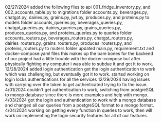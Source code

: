 02/27/2024
added the following files to api
001_fridge_inventory.py, and 002_accounts_table.py to migrations folder
accounts.py, beverages.py, chatgpt.py, dairies.py, grains.py, jwt.py, produces.py, and proteins.py to models folder
accounts_queries.py, beverages_queries.py, chatgpt_queries.py, dairies_queries.py, grains_queries.py, produces_queries.py, and proteins_queries.py to queries folder
accounts_routers.py, beverages_routers.py, chatgpt_routers.py, dairies_routers.py, grains_routers.py, produces_routers.py, and proteins_routers.py to routers folder
updated main.py, requirement.txt and docker-compose.yaml files
this makes up the bare bones for the backend of our project had a little trouble with the docker-compose but after physically fighting my computer i was able to subdue it and got it to work.
12/28/2024
added login authentication
got the login authentication to work which was challenging, but eventually got it to work.
started working on login locks authentications for all the services
12/29/2024
having issues with carrying over the token to get authenticated trying to fix the issue.
4/01/2024
couldn't get authentication to work, switching from postgreSQL to mongo database since there is more examples and help with mongo.
4/03/2024
got the login and authentication to work with a mongo database and changed all our queries from a postgreSQL format to a mongo format.
4/04/2024
working on getting every function in queries to work, then will work on implementing the login security features for all of our features.

